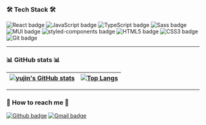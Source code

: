
 


### 🛠 Tech Stack 🛠 

![React badge](https://img.shields.io/badge/React-61DAFB?style=for-the-badge&logo=React&logoColor=black) ![JavaScript badge](https://img.shields.io/badge/JavaScript-F7DF1E?style=for-the-badge&logo=JavaScript&logoColor=black) ![TypeScript badge](https://img.shields.io/badge/TypeScript-3178C6?style=for-the-badge&logo=TypeScript&logoColor=white) ![Sass badge](https://img.shields.io/badge/Sass-CC6699?style=for-the-badge&logo=Sass&logoColor=white) ![MUI badge](https://img.shields.io/badge/MUI-007FFF?style=for-the-badge&logo=MUI&logoColor=white) ![styled-components badge](https://img.shields.io/badge/styled--components-DB7093?style=for-the-badge&logo=styled-components&logoColor=white) ![HTML5 badge](https://img.shields.io/badge/HTML5-E34F26?style=for-the-badge&logo=html5&logoColor=white) ![CSS3 badge](https://img.shields.io/badge/CSS3-1572B6?style=for-the-badge&logo=css3&logoColor=white) ![Git badge](https://img.shields.io/badge/GIT-F05032?style=for-the-badge&logo=git&logoColor=white)

---

### 📊 GitHub stats 📊


[![yujin's GitHub stats](https://github-readme-stats.vercel.app/api?username=newjinny&show_icons=true&theme=dark&text_color=fff&border_color=white&hide_title=true)](https://github.com/newjinny) | [![Top Langs](https://github-readme-stats.vercel.app/api/top-langs/?username=newjinny&theme=dark&text_color=fff&border_color=white&layout=compact)](https://github.com/newjinny) 
| ----------- | ------------ |

---

### 💌 How to reach me 💌

[![Github badge](https://img.shields.io/badge/newjinny-100000?style=for-the-badge&logo=github&logoColor=white)](https://github.com/newjinny) [![Gmail badge](https://img.shields.io/badge/syj9437@gmail.com-c5221f?style=for-the-badge&logo=gmail&logoColor=white)](mailto:syj9437@gmail.com)

